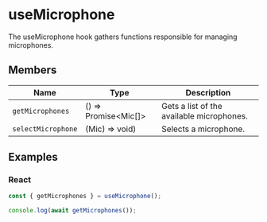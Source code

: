 # useMicrophone

The useMicrophone hook gathers functions responsible for managing microphones.

## Members

| Name | Type | Description |
|-------------| ------------- | ----- |
| `getMicrophones` | () => Promise<Mic[]> | Gets a list of the available microphones. |
| `selectMicrophone` | (Mic) => void) | Selects a microphone. |

## Examples

### React

```javascript
const { getMicrophones } = useMicrophone();

console.log(await getMicrophones());
```
